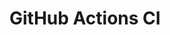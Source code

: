 # GitHub Actions CI







































































































































































































































































































































































































































































































































































































































































































































































































































































































































































































































































































































































































































































































































































































































































































































































































































































































































































































































































































































































































































































































































































































































































































































































































































































































































































































































































































































































































































































































































































































































































